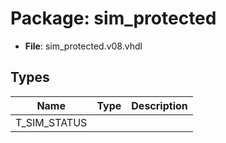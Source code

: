# Package: sim_protected

- **File**: sim_protected.v08.vhdl
## Types

| Name         | Type | Description |
| ------------ | ---- | ----------- |
| T_SIM_STATUS |      |             |

